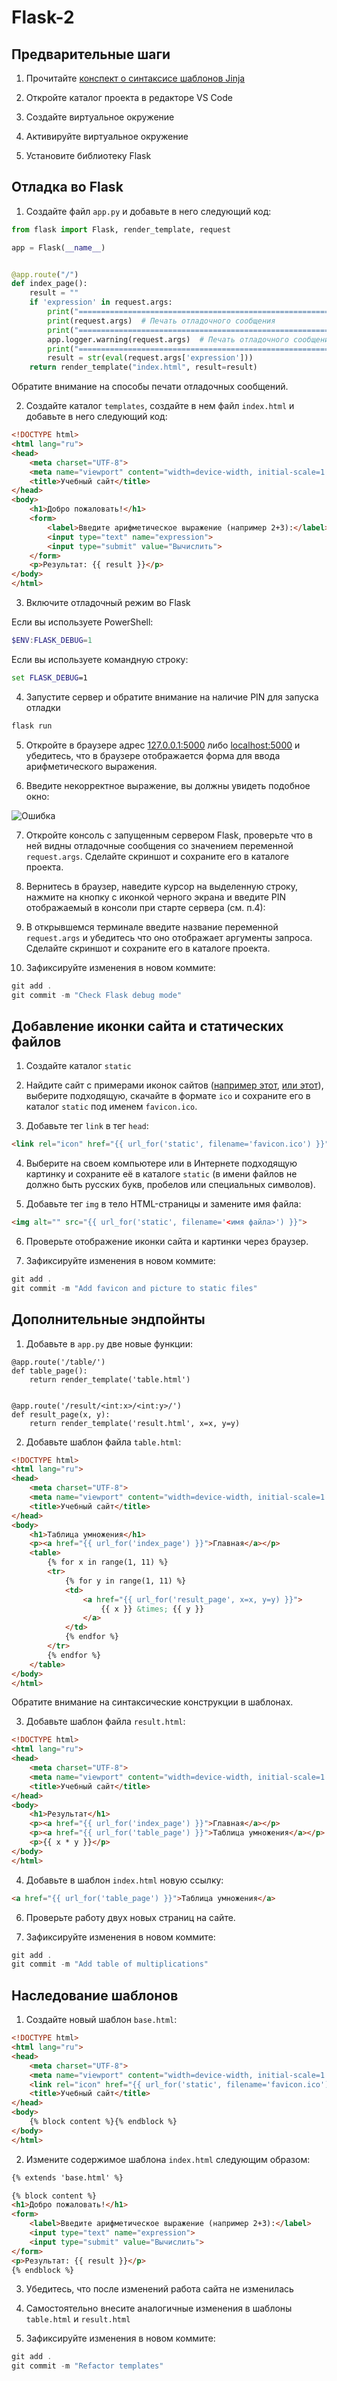 # Flask-2

## Предварительные шаги

1. Прочитайте [конспект о синтаксисе шаблонов Jinja](./jinja.md)

2. Откройте каталог проекта в редакторе VS Code

3. Создайте виртуальное окружение

4. Активируйте виртуальное окружение

5. Установите библиотеку Flask

## Отладка во Flask

1. Создайте файл `app.py` и добавьте в него следующий код:
```python
from flask import Flask, render_template, request

app = Flask(__name__)


@app.route("/")
def index_page():
    result = ""
    if 'expression' in request.args:
        print("================================================================================")
        print(request.args)  # Печать отладочного сообщения
        print("================================================================================")
        app.logger.warning(request.args)  # Печать отладочного сообщения
        print("================================================================================")
        result = str(eval(request.args['expression']))
    return render_template("index.html", result=result)
```

Обратите внимание на способы печати отладочных сообщений.

2. Создайте каталог `templates`, создайте в нем файл `index.html` и добавьте в него следующий код:

```html
<!DOCTYPE html>
<html lang="ru">
<head>
    <meta charset="UTF-8">
    <meta name="viewport" content="width=device-width, initial-scale=1.0">
    <title>Учебный сайт</title>
</head>
<body>
    <h1>Добро пожаловать!</h1>
    <form>
        <label>Введите арифметическое выражение (например 2+3):</label>
        <input type="text" name="expression">
        <input type="submit" value="Вычислить">
    </form>
    <p>Результат: {{ result }}</p>
</body>
</html>
```

3. Включите отладочный режим во Flask

Если вы используете PowerShell:
```powershell
$ENV:FLASK_DEBUG=1
```

Если вы используете командную строку:
```cmd
set FLASK_DEBUG=1
```

4. Запустите сервер и обратите внимание на наличие PIN для запуска отладки

```powershell
flask run
```

5. Откройте в браузере адрес [127.0.0.1:5000](http://127.0.0.1:5000) либо [localhost:5000](http://localhost:5000) и убедитесь, что в браузере отображается форма для ввода арифметического выражения.

6. Введите некорректное выражение, вы должны увидеть подобное окно:

![Ошибка](img/error.png)

7. Откройте консоль с запущенным сервером Flask, проверьте что в ней видны отладочные сообщения со значением переменной `request.args`. Сделайте скриншот и сохраните его в каталоге проекта.

8. Вернитесь в браузер, наведите курсор на выделенную строку, нажмите на кнопку с иконкой черного экрана и введите PIN отображаемый в консоли при старте сервера (см. п.4):

9. В открывшемся терминале введите название переменной `request.args` и убедитесь что оно отображает аргументы запроса. Сделайте скриншот и сохраните его в каталоге проекта.

10. Зафиксируйте изменения в новом коммите:

```powershell
git add .
git commit -m "Check Flask debug mode"
```

## Добавление иконки сайта и статических файлов

1. Создайте каталог `static`

2. Найдите сайт с примерами иконок сайтов ([например этот](https://icons8.com/icons/set/favicon-ico), [или этот](https://www.iconfinder.com/search?price=free&license=gte__1)), выберите подходящую, скачайте в формате `ico` и сохраните его в каталог `static` под именем `favicon.ico`.

3. Добавьте тег `link` в тег `head`:

```html
<link rel="icon" href="{{ url_for('static', filename='favicon.ico') }}">
```

4. Выберите на своем компьютере или в Интернете подходящую картинку и сохраните её в каталоге `static` (в имени файлов не должно быть русских букв, пробелов или специальных символов).

5. Добавьте тег `img` в тело HTML-страницы и замените имя файла:

```html
<img alt="" src="{{ url_for('static', filename='<имя файла>') }}">
```

6. Проверьте отображение иконки сайта и картинки через браузер.

7. Зафиксируйте изменения в новом коммите:

```powershell
git add .
git commit -m "Add favicon and picture to static files"
```

## Дополнительные эндпойнты

1. Добавьте в `app.py` две новые функции:

```
@app.route('/table/')
def table_page():
    return render_template('table.html')


@app.route('/result/<int:x>/<int:y>/')
def result_page(x, y):
    return render_template('result.html', x=x, y=y)
```

2. Добавьте шаблон файла `table.html`:

```html
<!DOCTYPE html>
<html lang="ru">
<head>
    <meta charset="UTF-8">
    <meta name="viewport" content="width=device-width, initial-scale=1.0">
    <title>Учебный сайт</title>
</head>
<body>
    <h1>Таблица умножения</h1>
    <p><a href="{{ url_for('index_page') }}">Главная</a></p>
    <table>
        {% for x in range(1, 11) %}
        <tr>
            {% for y in range(1, 11) %}
            <td>
                <a href="{{ url_for('result_page', x=x, y=y) }}">
                    {{ x }} &times; {{ y }}
                </a>
            </td>
            {% endfor %}
        </tr>
        {% endfor %}
    </table>
</body>
</html>
```

Обратите внимание на синтаксические конструкции в шаблонах.

3. Добавьте шаблон файла `result.html`:

```html
<!DOCTYPE html>
<html lang="ru">
<head>
    <meta charset="UTF-8">
    <meta name="viewport" content="width=device-width, initial-scale=1.0">
    <title>Учебный сайт</title>
</head>
<body>
    <h1>Результат</h1>
    <p><a href="{{ url_for('index_page') }}">Главная</a></p>
    <p><a href="{{ url_for('table_page') }}">Таблица умножения</a></p>
    <p>{{ x * y }}</p>
</body>
</html>
```

4. Добавьте в шаблон `index.html` новую ссылку:

```html
<a href="{{ url_for('table_page') }}">Таблица умножения</a>
```

6. Проверьте работу двух новых страниц на сайте.

7. Зафиксируйте изменения в новом коммите:

```powershell
git add .
git commit -m "Add table of multiplications"
```

## Наследование шаблонов

1. Создайте новый шаблон `base.html`:

```html
<!DOCTYPE html>
<html lang="ru">
<head>
    <meta charset="UTF-8">
    <meta name="viewport" content="width=device-width, initial-scale=1.0">
    <link rel="icon" href="{{ url_for('static', filename='favicon.ico') }}">
    <title>Учебный сайт</title>
</head>
<body>
    {% block content %}{% endblock %}
</body>
</html>
```

2. Измените содержимое шаблона `index.html` следующим образом:

```html
{% extends 'base.html' %}

{% block content %}
<h1>Добро пожаловать!</h1>
<form>
    <label>Введите арифметическое выражение (например 2+3):</label>
    <input type="text" name="expression">
    <input type="submit" value="Вычислить">
</form>
<p>Результат: {{ result }}</p>
{% endblock %}
```

3. Убедитесь, что после изменений работа сайта не изменилась

4. Самостоятельно внесите аналогичные изменения в шаблоны `table.html` и `result.html`

5. Зафиксируйте изменения в новом коммите:

```powershell
git add .
git commit -m "Refactor templates"
```
